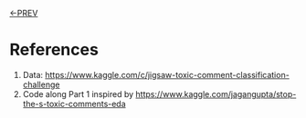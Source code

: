 [<-PREV](toxiccomment.md)

# References

1. Data: https://www.kaggle.com/c/jigsaw-toxic-comment-classification-challenge
2. Code along Part 1 inspired by https://www.kaggle.com/jagangupta/stop-the-s-toxic-comments-eda
